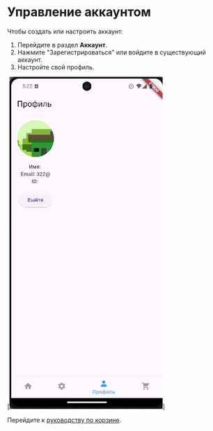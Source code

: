 # Управление аккаунтом

Чтобы создать или настроить аккаунт:
1. Перейдите в раздел **Аккаунт**.
2. Нажмите "Зарегистрироваться" или войдите в существующий аккаунт.
3. Настройте свой профиль.

[![Настройка аккаунта](../assets/screenshots/Profile.png)]

Перейдите к [руководству по корзине](./user_guide/cart_management.md).
